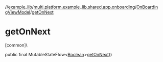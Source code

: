 //[example_lib](../../../index.md)/[multi.platform.example_lib.shared.app.onboarding](../index.md)/[OnBoardingViewModel](index.md)/[getOnNext](get-on-next.md)

# getOnNext

[common]\

public final MutableStateFlow&lt;[Boolean](https://developer.android.com/reference/kotlin/java/lang/Boolean.html)&gt;[getOnNext](get-on-next.md)()
